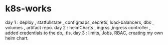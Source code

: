 # k8s-works
day 1 : deploy , statfullstate , configmaps, secrets, load-balancers, dbs , volumes , artifact repo.
day 2 : helmCharts , ingrss ,ingress controller , added credentials to the db,, tls.
day 3 : limits, Jobs, RBAC, creating my own helm chart.
